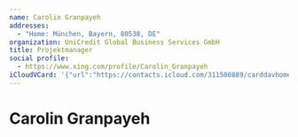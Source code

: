 ```yaml
---
name: Carolin Granpayeh
addresses:
  - "Home: München, Bayern, 80538, DE"
organization: UniCredit Global Business Services GmbH
title: Projektmanager
social profile:
  - https://www.xing.com/profile/Carolin_Granpayeh
iCloudVCard: '{"url":"https://contacts.icloud.com/311500889/carddavhome/card/MDRiMjJkZjQtMzhjYi00ODVmLWE2NWItYmY3YWNlOTRiZTJh.vcf","etag":"\"kmfhbnbn\"","data":"BEGIN:VCARD\r\nVERSION:3.0\r\nFN:\r\nN:Granpayeh;Carolin;;;\r\nUID:04b22df4-38cb-485f-a65b-bf7ace94be2a\r\nADR;TYPE=HOME:;;;München;Bayern;80538;DE;\r\nitem1.X-ABLABEL:Work\r\nitem0.X-ABLABEL:xing\r\nPRODID:ez-vcard 0.9.13-fc\r\nREV:2025-04-03T22:04:32Z\r\nORG:UniCredit Global Business Services GmbH;\r\nTITLE:Projektmanager\r\n;TYPE=jpeg;VALUE=uri:https://gateway.icloud.com/contacts/311500889/ck/card/\r\n 5f07f0d8fe001d98b2c8a62fc0637747\r\nitem0.X-SOCIALPROFILE;X-USER=Carolin_Granpayeh:https://www.xing.com/profile\r\n /Carolin_Granpayeh\r\nEND:VCARD"}'
---
```

# Carolin Granpayeh